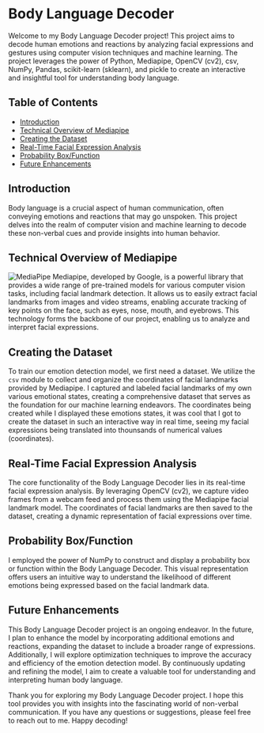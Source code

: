 # Body Language Decoder

Welcome to my Body Language Decoder project! This project aims to decode human emotions and reactions by analyzing facial expressions and gestures using computer vision techniques and machine learning. The project leverages the power of Python, Mediapipe, OpenCV (cv2), csv, NumPy, Pandas, scikit-learn (sklearn), and pickle to create an interactive and insightful tool for understanding body language.

## Table of Contents

- [Introduction](#introduction)
- [Technical Overview of Mediapipe](#technical-overview-of-mediapipe)
- [Creating the Dataset](#creating-the-dataset)
- [Real-Time Facial Expression Analysis](#real-time-facial-expression-analysis)
- [Probability Box/Function](#probability-boxfunction)
- [Future Enhancements](#future-enhancements)

## Introduction

Body language is a crucial aspect of human communication, often conveying emotions and reactions that may go unspoken. This project delves into the realm of computer vision and machine learning to decode these non-verbal cues and provide insights into human behavior.

## Technical Overview of Mediapipe
![MediaPipe](https://editor.analyticsvidhya.com/uploads/53474logo_horizontal_color.png)
Mediapipe, developed by Google, is a powerful library that provides a wide range of pre-trained models for various computer vision tasks, including facial landmark detection. It allows us to easily extract facial landmarks from images and video streams, enabling accurate tracking of key points on the face, such as eyes, nose, mouth, and eyebrows. This technology forms the backbone of our project, enabling us to analyze and interpret facial expressions.

## Creating the Dataset

To train our emotion detection model, we first need a dataset. We utilize the `csv` module to collect and organize the coordinates of facial landmarks provided by Mediapipe. I captured and labeled facial landmarks of my own various emotional states, creating a comprehensive dataset that serves as the foundation for our machine learning endeavors. The coordinates being created while I displayed these emotions states, it was cool that I got to create the dataset in such an interactive way in real time, seeing my facial expressions being translated into thounsands of numerical values (coordinates).

## Real-Time Facial Expression Analysis

The core functionality of the Body Language Decoder lies in its real-time facial expression analysis. By leveraging OpenCV (cv2), we capture video frames from a webcam feed and process them using the Mediapipe facial landmark model. The coordinates of facial landmarks are then saved to the dataset, creating a dynamic representation of facial expressions over time.

## Probability Box/Function

I employed the power of NumPy to construct and display a probability box or function within the Body Language Decoder. This visual representation offers users an intuitive way to understand the likelihood of different emotions being expressed based on the facial landmark data.

## Future Enhancements

This Body Language Decoder project is an ongoing endeavor. In the future, I plan to enhance the model by incorporating additional emotions and reactions, expanding the dataset to include a broader range of expressions. Additionally, I will explore optimization techniques to improve the accuracy and efficiency of the emotion detection model. By continuously updating and refining the model, I aim to create a valuable tool for understanding and interpreting human body language.

Thank you for exploring my Body Language Decoder project. I hope this tool provides you with insights into the fascinating world of non-verbal communication. If you have any questions or suggestions, please feel free to reach out to me. Happy decoding!
